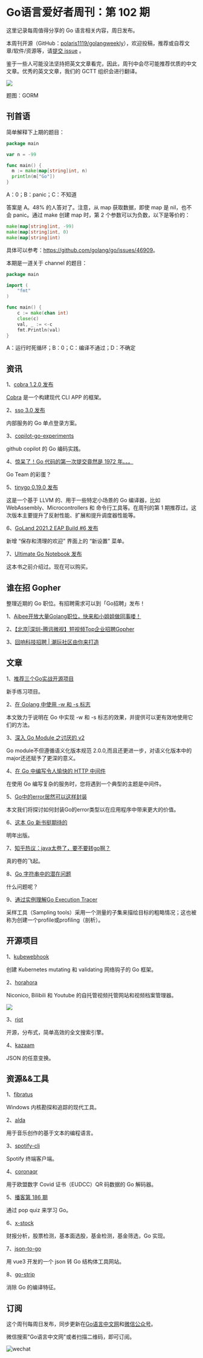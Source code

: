 # Go语言爱好者周刊：第 102 期

这里记录每周值得分享的 Go 语言相关内容，周日发布。

本周刊开源（GitHub：[polaris1119/golangweekly](https://github.com/polaris1119/golangweekly)），欢迎投稿，推荐或自荐文章/软件/资源等，请[提交 issue](https://github.com/polaris1119/golangweekly/issues) 。

鉴于一些人可能没法坚持把英文文章看完，因此，周刊中会尽可能推荐优质的中文文章。优秀的英文文章，我们的 GCTT 组织会进行翻译。

![](imgs/issue102/cover.jpeg)

题图：GORM

## 刊首语

简单解释下上期的题目：

```go
package main

var n = -99

func main() {
  m := make(map[string]int, n)
  println(m["Go"])
}
```

A：0；B：panic；C：不知道

答案是 A。48% 的人答对了。注意，从 map 获取数据，即使 map 是 nil，也不会 panic。通过 make 创建 map 时，第 2 个参数可以为负数，以下是等价的：

```go
make(map[string]int, -99)
make(map[string]int, 0)
make(map[string]int)
```

具体可以参考：<https://github.com/golang/go/issues/46909>。

本期是一道关于 channel 的题目：

```go
package main

import (
	"fmt"
)

func main() {
	c := make(chan int)
	close(c)
	val, _ := <-c
	fmt.Println(val)
}
```

A：运行时死循环；B：0；C：编译不通过；D：不确定

## 资讯

1、[cobra 1.2.0 发布](https://github.com/spf13/cobra/releases/tag/v1.2.0)

[Cobra](https://cobra.dev/) 是一个构建现代 CLI APP 的框架。

2、[sso 3.0 发布](https://github.com/buzzfeed/sso)

内部服务的 Go 单点登录方案。

3、[copilot-go-experiments](https://github.com/Pisush/copilot-go-experiments)

github copilot 的 Go 编码实践。

4、[惊呆了！Go 代码的第一次提交竟然是 1972 年。。。](https://mp.weixin.qq.com/s/LlX1a2DoaYjTEChc7Dbyqg)

Go Team 的彩蛋？

5、[tinygo 0.19.0 发布](https://github.com/tinygo-org/tinygo/releases/tag/v0.19.0)

这是一个基于 LLVM 的、用于一些特定小场景的 Go 编译器，比如 WebAssembly、Microcontrollers 和 命令行工具等。在周刊的第 1 期推荐过。这次版本主要提升了反射性能、扩展和提升调度器性能等。

6、[GoLand 2021.2 EAP Build #6 发布](https://blog.jetbrains.com/go/2021/07/02/goland-2021-2-eap-build-6-is-out/)

新增 “保存和清理的欢迎” 界面上的 “新设置” 菜单。

7、[Ultimate Go Notebook 发布](https://education.ardanlabs.com/courses/ultimate-go-notebook)

这本书之前介绍过。现在可以购买。

## 谁在招 Gopher

整理近期的 Go 职位。有招聘需求可以到「Go招聘」发布！ 

1、[Aibee开放大量Golang职位，快来和小姐姐做同事喽！](https://mp.weixin.qq.com/s/MD71qYFeCXQOrRgRvbgjUQ)

2、[【北京|深圳-腾讯微视】短视频Top企业招聘Gopher](https://mp.weixin.qq.com/s/qnh5LdNtVShO0qizWc7EJQ)

3、[回响科技招聘 | 潮玩社区由你来打造](https://mp.weixin.qq.com/s/utVTOWRpD6hQoDTyIH1-JA)

## 文章

1、[推荐三个Go实战开源项目](https://mp.weixin.qq.com/s/v_wonIeuxQWT_qPTGv7GIw)

新手练习项目。

2、[在 Golang 中使用 -w 和 -s 标志](https://mp.weixin.qq.com/s/aPP1Eb6jEJS7oKy4KZLI4g)

本文致力于说明在 Go 中实现 -w 和 -s 标志的效果，并提供可以更有效地使用它们的方法。

3、[深入 Go Module 之讨厌的 v2](https://colobu.com/2021/06/28/dive-into-go-module-2/)

Go module不但遵循语义化版本规范 2.0.0,而且还更进一步，对语义化版本中的major还还赋予了更深的意义。

4、[在 Go 中编写令人愉快的 HTTP 中间件](https://mp.weixin.qq.com/s/ZUdUdlrnndcCZnjwqC6PcQ)

在使用 Go 编写复杂的服务时，您将遇到一个典型的主题是中间件。

5、[Go中的error居然可以这样封装](https://mp.weixin.qq.com/s/q2VrY8ksNsmYzvqhUNv72A)

本文我们将探讨如何封装Go的error类型以在应用程序中带来更大的价值。

6、[这本 Go 新书挺期待的](https://mp.weixin.qq.com/s/ZDMHec34ixqMaVo365InHg)

明年出版。

7、[知乎热议：java太卷了，要不要转go啊？](https://mp.weixin.qq.com/s/Hb41qkaUTaXCCZrhQSO0QQ)

真的卷的飞起。

8、[Go 字符串中的潜在问题](https://mp.weixin.qq.com/s/_ScaGaB8mr2aSyQjL-VIaA)

什么问题呢？

9、[通过实例理解Go Execution Tracer](https://tonybai.com/2021/06/28/understand-go-execution-tracer-by-example/)

采样工具（Sampling tools）采用一个测量的子集来描绘目标的粗略情况；这也被称为创建一个profile或profiling（剖析）。

## 开源项目

1、[kubewebhook](https://github.com/slok/kubewebhook)

创建 Kubernetes mutating 和 validating 网络钩子的 Go 框架。

2、[horahora](https://github.com/horahoradev/horahora)

Niconico, Bilibili 和 Youtube 的自托管视频托管网站和视频档案管理器。

![](imgs/issue102/horahora.jpeg)

3、[riot](https://github.com/go-ego/riot)

开源，分布式，简单高效的全文搜索引擎。

4、[kazaam](https://github.com/qntfy/kazaam)

JSON 的任意变换。

## 资源&&工具

1、[fibratus](https://github.com/rabbitstack/fibratus)

Windows 内核勘探和追踪的现代工具。

2、[alda](https://github.com/alda-lang/alda)

用于音乐创作的基于文本的编程语言。

3、[spotify-cli](https://github.com/brianstrauch/spotify-cli)

Spotify 终端客户端。

4、[coronaqr](https://github.com/stapelberg/coronaqr)

用于欧盟数字 Covid 证书（EUDCC）QR 码数据的 Go 解码器。

5、[播客第 186 期](https://changelog.com/gotime/186)

通过 pop quiz 来学习 Go。

6、[x-stock](https://github.com/axiaoxin-com/x-stock)

财报分析，股票检测，基本面选股，基金检测，基金筛选，Go 实现。

7、[json-to-go](https://github.com/misakafs/json-to-go)

用 vue3 开发的一个 json 转 Go 结构体工具网站。

8、[go-strip](https://github.com/boy-hack/go-strip)

消除 Go 的编译特征。

## 订阅

这个周刊每周日发布，同步更新在[Go语言中文网](https://studygolang.com/go/weekly)和[微信公众号](https://weixin.sogou.com/weixin?query=Go%E8%AF%AD%E8%A8%80%E4%B8%AD%E6%96%87%E7%BD%91)。

微信搜索"Go语言中文网"或者扫描二维码，即可订阅。

![wechat](imgs/wechat.png)
